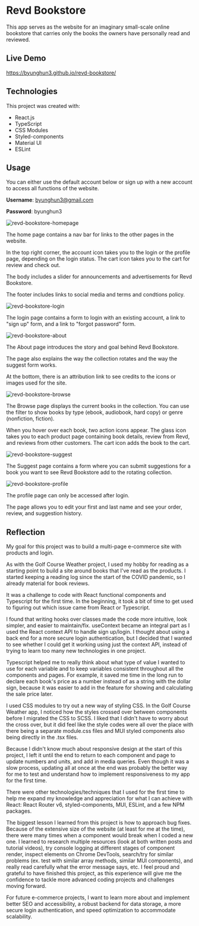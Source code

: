 # Revd Bookstore

This app serves as the website for an imaginary small-scale online bookstore that carries only the books the owners have personally read and reviewed.

## Live Demo

https://byunghun3.github.io/revd-bookstore/

## Technologies

This project was created with:

- React.js
- TypeScript
- CSS Modules
- Styled-components
- Material UI
- ESLint

## Usage

You can either use the default account below or sign up with a new account to access all functions of the website.

**Username**: byunghun3@gmail.com

**Password**: byunghun3


![revd-bookstore-homepage](./src/assets/images/revd-bookstore-homepage.png)

The home page contains a nav bar for links to the other pages in the website. 

In the top right corner, the account icon takes you to the login or the profile page, depending on the login status. The cart icon takes you to the cart for review and check out.

The body includes a slider for announcements and advertisements for Revd Bookstore.

The footer includes links to social media and terms and condtions policy.


![revd-bookstore-login](./src/assets/images/revd-bookstore-login.png)

The login page contains a form to login with an existing account, a link to "sign up" form, and a link to "forgot password" form.


![revd-bookstore-about](./src/assets/images/revd-bookstore-about.png)

The About page introduces the story and goal behind Revd Bookstore.

The page also explains the way the collection rotates and the way the suggest form works.

At the bottom, there is an attribution link to see credits to the icons or images used for the site.


![revd-bookstore-browse](./src/assets/images/revd-bookstore-browse.png)

The Browse page displays the current books in the collection. You can use the filter to show books by type (ebook, audiobook, hard copy) or genre (nonfiction, fiction).

When you hover over each book, two action icons appear. The glass icon takes you to each product page containing book details, review from Revd, and reviews from other customers. The cart icon adds the book to the cart.


![revd-bookstore-suggest](./src/assets/images/revd-bookstore-suggest.png)

The Suggest page contains a form where you can submit suggestions for a book you want to see Revd Bookstore add to the rotating collection. 


![revd-bookstore-profile](./src/assets/images/revd-bookstore-profile.png)

The profile page can only be accessed after login. 

The page allows you to edit your first and last name and see your order, review, and suggestion history.


## Reflection

My goal for this project was to build a multi-page e-commerce site with products and login.

As with the Golf Course Weather project, I used my hobby for reading as a starting point to build a site around books that I've read as the products. I started keeping a reading log since the start of the COVID pandemic, so I already material for book reviews.

It was a challenge to code with React functional components and Typescript for the first time. In the beginning, it took a bit of time to get used to figuring out which issue came from React or Typescript. 

I found that writing hooks over classes made the code more intuitive, look simpler, and easier to maintain/fix. useContext became an integral part as I used the React context API to handle sign up/login. I thought about using a back end for a more secure login authentication, but I decided that I wanted to see whether I could get it working using just the context API, instead of trying to learn too many new technologies in one project.

Typescript helped me to really think about what type of value I wanted to use for each variable and to keep variables consistent throughout all the components and pages. For example, it saved me time in the long run to declare each book's price as a number instead of as a string with the dollar sign, because it was easier to add in the feature for showing and calculating the sale price later.

I used CSS modules to try out a new way of styling CSS. In the Golf Course Weather app, I noticed how the styles crossed over between components before I migrated the CSS to SCSS. I liked that I didn't have to worry about the cross over, but it did feel like the style codes were all over the place with there being a separate module.css files and MUI styled components also being directly in the .tsx files. 

Because I didn't know much about responsive design at the start of this project, I left it until the end to return to each component and page to update numbers and units, and add in media queries. Even though it was a slow process, updating all at once at the end was probably the better way for me to test and understand how to implement responsiveness to my app for the first time. 

There were other technologies/techniques that I used for the first time to help me expand my knowledge and appreciation for what I can achieve with React: React Router v6, styled-components, MUI, ESLint, and a few NPM packages.

The biggest lesson I learned from this project is how to approach bug fixes. Because of the extensive size of the website (at least for me at the time), there were many times when a component would break when I coded a new one. I learned to research multiple resources (look at both written posts and tutorial videos), try console logging at different stages of component render, inspect elements on Chrome DevTools, search/try for similar problems (ex. test with similar array methods, similar MUI components), and really read carefully what the error message says, etc. I feel proud and grateful to have finished this project, as this experience will give me the confidence to tackle more advanced coding projects and challenges moving forward.

For future e-commerce projects, I want to learn more about and implement better SEO and accessibility, a robust backend for data storage, a more secure login authentication, and speed optimization to accommodate scalability.
